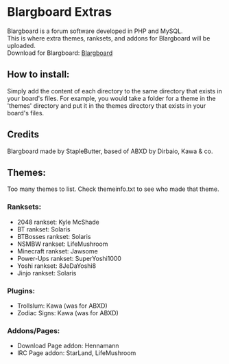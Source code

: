# Blargboard Extras

Blargboard is a forum software developed in PHP and MySQL.  
This is where extra themes, ranksets, and addons for Blargboard will be uploaded.  
Download for Blargboard: [Blargboard](http://github.com/StapleButter/Blargboard/)
## How to install:  
Simply add the content of each directory to the same directory that exists in your board's files. For example, you would take a folder for a theme in the 'themes' directory and put it in the themes directory that exists in your board's files.

## Credits  
Blargboard made by StapleButter, based of ABXD by Dirbaio, Kawa & co.

## Themes:  
Too many themes to list. Check themeinfo.txt to see who made that theme.  

### Ranksets:  

- 2048 rankset: Kyle McShade  
- BT rankset: Solaris  
- BTBosses rankset: Solaris  
- NSMBW rankset: LifeMushroom  
- Minecraft rankset: Jawsome  
- Power-Ups rankset: SuperYoshi1000  
- Yoshi rankset: 8JeDaYoshi8  
- Jinjo rankset: Solaris  

### Plugins:  

- Trollslum: Kawa (was for ABXD)  
- Zodiac Signs: Kawa (was for ABXD)  

### Addons/Pages:  
- Download Page addon: Hennamann  
- IRC Page addon: StarLand, LifeMushroom  
